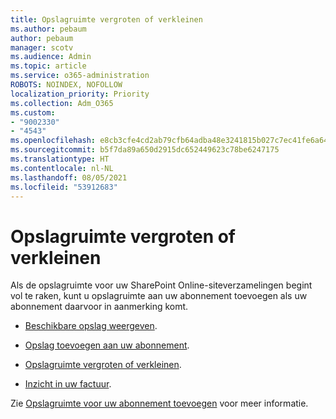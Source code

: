 ```yaml
---
title: Opslagruimte vergroten of verkleinen
ms.author: pebaum
author: pebaum
manager: scotv
ms.audience: Admin
ms.topic: article
ms.service: o365-administration
ROBOTS: NOINDEX, NOFOLLOW
localization_priority: Priority
ms.collection: Adm_O365
ms.custom:
- "9002330"
- "4543"
ms.openlocfilehash: e8cb3cfe4cd2ab79cfb64adba48e3241815b027c7ec41fe6a640ba7baa34ae7e
ms.sourcegitcommit: b5f7da89a650d2915dc652449623c78be6247175
ms.translationtype: HT
ms.contentlocale: nl-NL
ms.lasthandoff: 08/05/2021
ms.locfileid: "53912683"
---
```

# <a name="increase-or-decrease-storage"></a>Opslagruimte vergroten of verkleinen

Als de opslagruimte voor uw SharePoint Online-siteverzamelingen begint vol te raken, kunt u opslagruimte aan uw abonnement toevoegen als uw abonnement daarvoor in aanmerking komt.  

- [Beschikbare opslag weergeven](https://docs.microsoft.com/microsoft-365/commerce/add-storage-space?view=o365-worldwide#view-available-storage). 

- [Opslag toevoegen aan uw abonnement](https://docs.microsoft.com/microsoft-365/commerce/add-storage-space?view=o365-worldwide#add-storage-to-your-subscription). 

- [Opslagruimte vergroten of verkleinen](https://docs.microsoft.com/microsoft-365/commerce/add-storage-space?view=o365-worldwide#increase-or-decrease-storage). 

- [Inzicht in uw factuur](https://docs.microsoft.com/microsoft-365/commerce/billing-and-payments/understand-your-invoice?view=o365-worldwide).

Zie [Opslagruimte voor uw abonnement toevoegen](https://docs.microsoft.com/microsoft-365/commerce/add-storage-space?view=o365-worldwide) voor meer informatie. 
